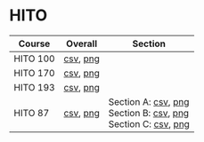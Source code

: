 # HITO

| Course | Overall | Section |
| ------ | ------- | ------- |
| HITO 100 | [csv](https://github.com/UCSD-Historical-Enrollment-Data/2024Spring/blob/main/overall/HITO%20100.csv), [png](https://raw.githubusercontent.com/UCSD-Historical-Enrollment-Data/2024Spring/main/plot_overall/HITO%20100.png) |  |
| HITO 170 | [csv](https://github.com/UCSD-Historical-Enrollment-Data/2024Spring/blob/main/overall/HITO%20170.csv), [png](https://raw.githubusercontent.com/UCSD-Historical-Enrollment-Data/2024Spring/main/plot_overall/HITO%20170.png) |  |
| HITO 193 | [csv](https://github.com/UCSD-Historical-Enrollment-Data/2024Spring/blob/main/overall/HITO%20193.csv), [png](https://raw.githubusercontent.com/UCSD-Historical-Enrollment-Data/2024Spring/main/plot_overall/HITO%20193.png) |  |
| HITO 87 | [csv](https://github.com/UCSD-Historical-Enrollment-Data/2024Spring/blob/main/overall/HITO%2087.csv), [png](https://raw.githubusercontent.com/UCSD-Historical-Enrollment-Data/2024Spring/main/plot_overall/HITO%2087.png) | Section A: [csv](https://github.com/UCSD-Historical-Enrollment-Data/2024Spring/blob/main/section/HITO%2087_A.csv), [png](https://raw.githubusercontent.com/UCSD-Historical-Enrollment-Data/2024Spring/main/plot_section/HITO%2087_A.png)<br>Section B: [csv](https://github.com/UCSD-Historical-Enrollment-Data/2024Spring/blob/main/section/HITO%2087_B.csv), [png](https://raw.githubusercontent.com/UCSD-Historical-Enrollment-Data/2024Spring/main/plot_section/HITO%2087_B.png)<br>Section C: [csv](https://github.com/UCSD-Historical-Enrollment-Data/2024Spring/blob/main/section/HITO%2087_C.csv), [png](https://raw.githubusercontent.com/UCSD-Historical-Enrollment-Data/2024Spring/main/plot_section/HITO%2087_C.png) |
